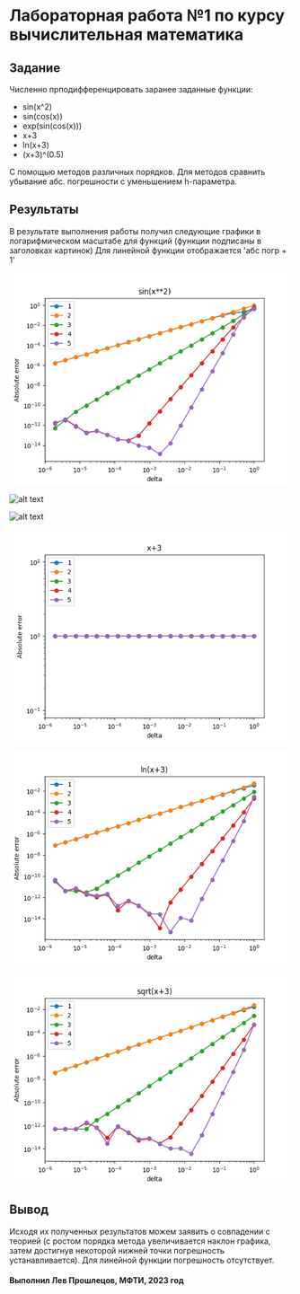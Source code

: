 
# Лабораторная работа №1 по курсу вычислительная математика

## Задание

Численно прподифференцировать заранее заданные функции:
- sin(x^2)
- sin(cos(x))
- exp(sin(cos(x)))
- x+3
- ln(x+3)
- (x+3)^(0.5)

С помощью методов различных порядков. Для методов сравнить убывание абс. погрешности с уменьшением h-параметра.

## Результаты

В результате выполнения работы получил следующие графики в логарифмическом масштабе для функций (функции подписаны в заголовках картинок)
Для линейной функции отображается  'абс погр + 1'

![alt text](images/sin(x**2).png) 

![alt text](images/sin(cos(x)).png)

![alt text](images/exp(sin(cos(x))).png)

![alt text](images/x+3.png)

![alt text](images/ln(x+3).png)

![alt text](images/sqrt(x+3).png)

## Вывод

Исходя их полученных результатов можем заявить о совпадении с теорией (с ростом порядка метода увеличивается наклон графика, затем достигнув некоторой нижней точки погрешность устанавливается). Для линейной функции погрешность отсутствует.

#### Выполнил Лев Прошлецов, МФТИ, 2023 год

